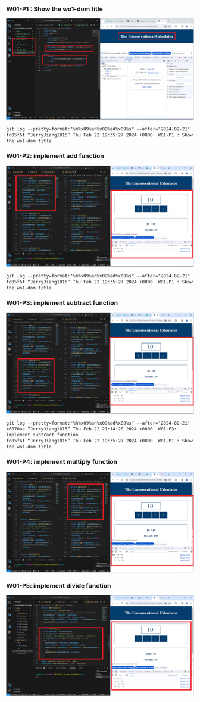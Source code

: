 ### W01-P1 : Show the wo1-dom title

![](w01-p1.png)

```
git log --pretty=format:"%h%x09%an%x09%ad%x09%s" --after="2024-02-21"
fd05f6f “JerryJiang1015” Thu Feb 22 19:35:27 2024 +0800  W01-P1 : Show the wo1-dom title
```

### W01-P2: implement add function

![](w01-p2.png)

```
git log --pretty=format:"%h%x09%an%x09%ad%x09%s" --after="2024-02-21"
fd05f6f “JerryJiang1015” Thu Feb 22 19:35:27 2024 +0800  W01-P1 : Show the wo1-dom title
```

### W01-P3: implement subtract function

![](w01-p3.png)

```
git log --pretty=format:"%h%x09%an%x09%ad%x09%s" --after="2024-02-21"
46070ae “JerryJiang1015” Thu Feb 22 21:14:20 2024 +0800  W01-P3: implement subtract function
fd05f6f “JerryJiang1015” Thu Feb 22 19:35:27 2024 +0800  W01-P1 : Show the wo1-dom title
```

### W01-P4: implement multiply function

![](w01-p4.png)

### W01-P5: implement divide function

![](w01-p5.png)
